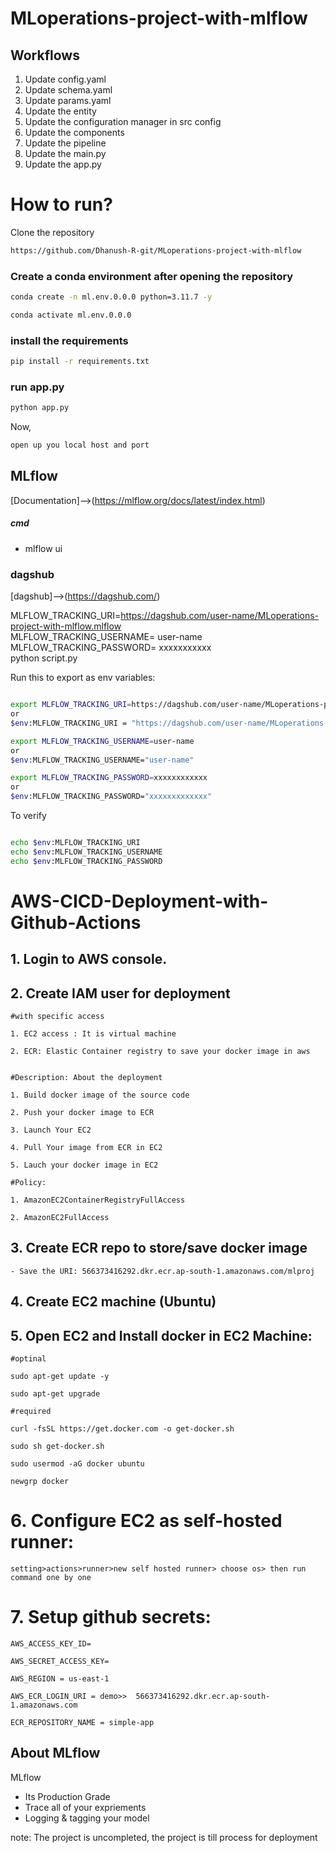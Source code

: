 # MLoperations-project-with-mlflow

## Workflows

1. Update config.yaml
2. Update schema.yaml
3. Update params.yaml
4. Update the entity
5. Update the configuration manager in src config
6. Update the components
7. Update the pipeline 
8. Update the main.py
9. Update the app.py



# How to run?

Clone the repository

```bash
https://github.com/Dhanush-R-git/MLoperations-project-with-mlflow
```
### Create a conda environment after opening the repository

```bash
conda create -n ml.env.0.0.0 python=3.11.7 -y
```

```bash
conda activate ml.env.0.0.0
```

### install the requirements
```bash
pip install -r requirements.txt
```

### run app.py
```bash
python app.py
```

Now,
```bash
open up you local host and port
```

## MLflow

[Documentation]-->(https://mlflow.org/docs/latest/index.html)

##### cmd
- mlflow ui

### dagshub
[dagshub]-->(https://dagshub.com/)


MLFLOW_TRACKING_URI=https://dagshub.com/user-name/MLoperations-project-with-mlflow.mlflow \
MLFLOW_TRACKING_USERNAME= user-name \
MLFLOW_TRACKING_PASSWORD= xxxxxxxxxxx \
python script.py

Run this to export as env variables:

```bash

export MLFLOW_TRACKING_URI=https://dagshub.com/user-name/MLoperations-project-with-mlflow.mlflow 
or
$env:MLFLOW_TRACKING_URI = "https://dagshub.com/user-name/MLoperations-project-with-mlflow.mlflow"

export MLFLOW_TRACKING_USERNAME=user-name
or
$env:MLFLOW_TRACKING_USERNAME="user-name"

export MLFLOW_TRACKING_PASSWORD=xxxxxxxxxxxx
or
$env:MLFLOW_TRACKING_PASSWORD="xxxxxxxxxxxxx"

```
To verify

```bash

echo $env:MLFLOW_TRACKING_URI
echo $env:MLFLOW_TRACKING_USERNAME
echo $env:MLFLOW_TRACKING_PASSWORD

```

# AWS-CICD-Deployment-with-Github-Actions

## 1. Login to AWS console.

## 2. Create IAM user for deployment

	#with specific access

	1. EC2 access : It is virtual machine

	2. ECR: Elastic Container registry to save your docker image in aws


	#Description: About the deployment

	1. Build docker image of the source code

	2. Push your docker image to ECR

	3. Launch Your EC2 

	4. Pull Your image from ECR in EC2

	5. Lauch your docker image in EC2

	#Policy:

	1. AmazonEC2ContainerRegistryFullAccess

	2. AmazonEC2FullAccess

	
## 3. Create ECR repo to store/save docker image
    - Save the URI: 566373416292.dkr.ecr.ap-south-1.amazonaws.com/mlproj

	
## 4. Create EC2 machine (Ubuntu) 

## 5. Open EC2 and Install docker in EC2 Machine:
	
	
	#optinal

	sudo apt-get update -y

	sudo apt-get upgrade
	
	#required

	curl -fsSL https://get.docker.com -o get-docker.sh

	sudo sh get-docker.sh

	sudo usermod -aG docker ubuntu

	newgrp docker
	
# 6. Configure EC2 as self-hosted runner:
    setting>actions>runner>new self hosted runner> choose os> then run command one by one


# 7. Setup github secrets:

    AWS_ACCESS_KEY_ID=

    AWS_SECRET_ACCESS_KEY=

    AWS_REGION = us-east-1

    AWS_ECR_LOGIN_URI = demo>>  566373416292.dkr.ecr.ap-south-1.amazonaws.com

    ECR_REPOSITORY_NAME = simple-app




## About MLflow 
MLflow

 - Its Production Grade
 - Trace all of your expriements
 - Logging & tagging your model

 
note:
The project is uncompleted, the project is till process for deployment
